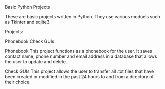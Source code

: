 Basic Python Projects

These are basic projects written in Python. They use various moduels such as Tkinter and sqlite3.

Projects:

Phonebook
Check GUIs

Phonebook
This project functions as a phonebook for the user. It saves contact name, phone number and email address in a database that allows the user to update and delete.

Check GUIs
This project allows the user to transfer all .txt files that have been created or modified in the past 24 hours to and from a directory of their choice.
